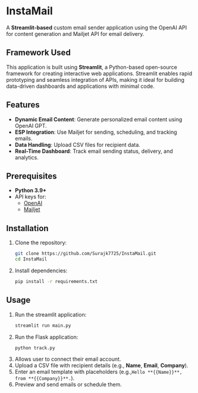# InstaMail

A **Streamlit-based** custom email sender application using the OpenAI API for content generation and Mailjet API for email delivery. 


## Framework Used

This application is built using **Streamlit**, a Python-based open-source framework for creating interactive web applications. Streamlit enables rapid prototyping and seamless integration of APIs, making it ideal for building data-driven dashboards and applications with minimal code.


## Features

- **Dynamic Email Content**: Generate personalized email content using OpenAI GPT.
- **ESP Integration**: Use Mailjet for sending, scheduling, and tracking emails.
- **Data Handling**: Upload CSV files for recipient data.
- **Real-Time Dashboard**: Track email sending status, delivery, and analytics.


## Prerequisites

- **Python 3.9+**
- API keys for:
  - [OpenAI](https://platform.openai.com/signup/)
  - [Mailjet](https://www.mailjet.com/)


## Installation

1. Clone the repository:
   ```bash
   git clone https://github.com/Surajk7725/InstaMail.git
   cd InstaMail
   ```
2. Install dependencies:
     ```bash
     pip install -r requirements.txt
      ```

## Usage

1. Run the streamlit application:
   ```bash
   streamlit run main.py
   ```
2. Run the Flask application:
     ```bash
     python track.py
     ```
3. Allows user to connect their email account.
4. Upload a CSV file with recipient details (e.g., **Name**, **Email**, **Company**).
5. Enter an email template with placeholders (e.g.,`Hello **{{Name}}**, from **{{Company}}**.`).
6. Preview and send emails or schedule them.
